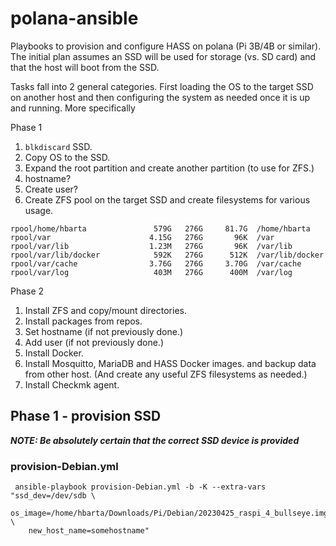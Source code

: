 # polana-ansible

Playbooks to provision and configure HASS on polana (Pi 3B/4B or similar). The initial plan assumes an SSD will be used for storage (vs. SD card) and that the host will boot from the SSD.

Tasks fall into 2 general categories. First loading the OS to the target SSD on another host and then configuring the system as needed once it is up and running. More specifically

Phase 1

1. `blkdiscard` SSD.
1. Copy OS to the SSD.
1. Expand the root partition and create another partition (to use for ZFS.)
1. hostname?
1. Create user?
1. Create ZFS pool on the target SSD and create filesystems for various usage.

```text
rpool/home/hbarta               579G   276G     81.7G  /home/hbarta
rpool/var                      4.15G   276G       96K  /var
rpool/var/lib                  1.23M   276G       96K  /var/lib
rpool/var/lib/docker            592K   276G      512K  /var/lib/docker
rpool/var/cache                3.76G   276G     3.70G  /var/cache
rpool/var/log                   403M   276G      400M  /var/log
```

Phase 2

1. Install ZFS and copy/mount directories.
1. Install packages from repos.
1. Set hostname (if not previously done.)
1. Add user (if not previously done.)
1. Install Docker.
1. Install Mosquitto, MariaDB and HASS Docker images. and backup data from other host. (And create any useful ZFS filesystems as needed.)
1. Install Checkmk agent.

## Phase 1 - provision SSD

***NOTE: Be absolutely certain that the correct SSD device is provided***

### provision-Debian.yml

```text
 ansible-playbook provision-Debian.yml -b -K --extra-vars "ssd_dev=/dev/sdb \
    os_image=/home/hbarta/Downloads/Pi/Debian/20230425_raspi_4_bullseye.img.xz \
    new_host_name=somehostname"
```
